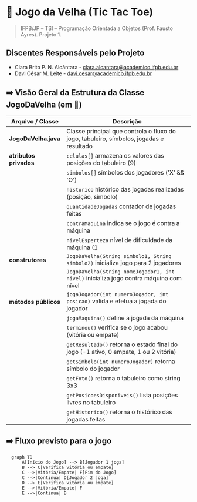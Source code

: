 # 🎯 Jogo da Velha (Tic Tac Toe)
> IFPB/JP – TSI – Programação Orientada a Objetos (Prof. Fausto Ayres). Projeto 1.
## Discentes Responsáveis pelo Projeto
- Clara Brito P. N. Alcântara - clara.alcantara@academico.ifpb.edu.br
- Davi César M. Leite - davi.cesar@academico.ifpb.edu.br

## ➡️ Visão Geral da Estrutura da Classe JogoDaVelha (em 🚧)
| Arquivo / Classe             | Descrição                                                                                  |
|-----------------------------|--------------------------------------------------------------------------------------------|
| **JogoDaVelha.java**          | Classe principal que controla o fluxo do jogo, tabuleiro, símbolos, jogadas e resultado     |
| **atributos privados**        | `celulas[]` armazena os valores das posições do tabuleiro (9)                    |
|                             | `simbolos[]` símbolos dos jogadores ('X' && 'O')                                              |
|                             | `historico` histórico das jogadas realizadas (posição, símbolo)                          |
|                             | `quantidadeJogadas` contador de jogadas feitas                                           |
|                             | `contraMaquina` indica se o jogo é contra a máquina                                      |
|                             | `nivelEsperteza` nível de dificuldade da máquina (1 || 2)                                |
| **construtores**              | `JogoDaVelha(String simbolo1, String simbolo2)` inicializa jogo para 2 jogadores          |
|                             | `JogoDaVelha(String nomeJogador1, int nivel)` inicializa jogo contra máquina com nível    |
| **métodos públicos**          | `jogaJogador(int numeroJogador, int posicao)` valida e efetua a jogada do jogador        |
|                             | `jogaMaquina()` define a jogada da máquina                                               |
|                             | `terminou()` verifica se o jogo acabou (vitória ou empate)                              |
|                             | `getResultado()` retorna o estado final do jogo (-1 ativo, 0 empate, 1 ou 2 vitória)     |
|                             | `getSimbolo(int numeroJogador)` retorna símbolo do jogador                               |
|                             | `getFoto()` retorna o tabuleiro como string 3x3                                         |
|                             | `getPosicoesDisponiveis()` lista posições livres no tabuleiro                            |
|                             | `getHistorico()` retorna o histórico das jogadas feitas                                 |


## ➡️ Fluxo previsto para o jogo
```mermaid 
  graph TD
      A[Início do Jogo] --> B[Jogador 1 joga]
      B --> C[Verifica vitória ou empate]
      C -->|Vitória/Empate| F[Fim do Jogo]
      C -->|Continua| D[Jogador 2 joga]
      D --> E[Verifica vitória ou empate]
      E -->|Vitória/Empate| F
      E -->|Continua| B
``` 
